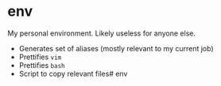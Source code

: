 # env

My personal environment. Likely useless for anyone else.

* Generates set of aliases (mostly relevant to my current job)
* Prettifies `vim`
* Prettifies `bash`
* Script to copy relevant files# env

